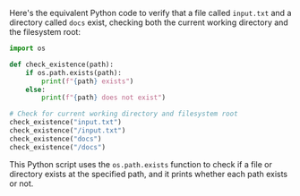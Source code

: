  Here's the equivalent Python code to verify that a file called `input.txt` and a directory called `docs` exist, checking both the current working directory and the filesystem root:

```python
import os

def check_existence(path):
    if os.path.exists(path):
        print(f"{path} exists")
    else:
        print(f"{path} does not exist")

# Check for current working directory and filesystem root
check_existence("input.txt")
check_existence("/input.txt")
check_existence("docs")
check_existence("/docs")
```

This Python script uses the `os.path.exists` function to check if a file or directory exists at the specified path, and it prints whether each path exists or not.
